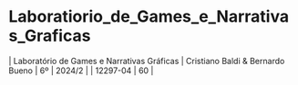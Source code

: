 # Laboratiorio_de_Games_e_Narrativas_Graficas
| Laboratório de Games e Narrativas Gráficas | Cristiano Baldi &amp; Bernardo Bueno | 6º | 2024/2 |  | 12297-04 | 60 |
